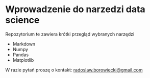 # Wprowadzenie do narzedzi data science

Repozytorium te zawiera krótki przegląd wybranych narzędzi

- Markdown
- Numpy
- Pandas
- Matplotlib

W razie pytań proszę o kontakt: radoslaw.borowiecki@gmail.com